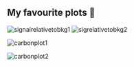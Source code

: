 ## My favourite plots 👋
![signalrelativetobkg1](https://github.com/user-attachments/assets/23275d7e-5c73-46d9-bf5d-624fcfe14183)
![sigrelativetobkg2](https://github.com/user-attachments/assets/58eba264-c175-4560-a7c1-6ed39d401993)

![carbonplot1](https://github.com/user-attachments/assets/d8f546a4-aa65-4c46-81fd-0ead3849caf9)

![carbonplot2](https://github.com/user-attachments/assets/f86c9be7-9f4b-40bc-bc45-e6f9051bc6f6)

<!--
**jackmcqueen02/jackmcqueen02** is a ✨ _special_ ✨ repository because its `README.md` (this file) appears on your GitHub profile.

Here are some ideas to get you started:

- 🔭 I’m currently working on ...
- 🌱 I’m currently learning ...
- 👯 I’m looking to collaborate on ...
- 🤔 I’m looking for help with ...
- 💬 Ask me about ...
- 📫 How to reach me: ...
- 😄 Pronouns: ...
- ⚡ Fun fact: ...
-->
